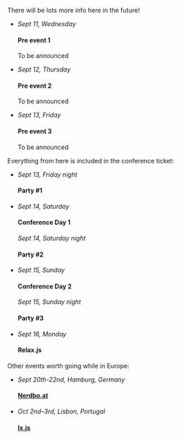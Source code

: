 There will be lots more info here in the future!

<ul class="schedule_list">
  <li>
    <i>Sept 11, Wednesday</i>
    <h4>Pre event 1</h4>
    <p>To be announced</p>
  </li>
  <li>
    <i>Sept 12, Thursday</i>
    <h4>Pre event 2</h4>
    <p>To be announced</p>
  </li>
  <li>
    <i>Sept 13, Friday</i>
    <h4>Pre event 3</h4>
    <p>To be announced</p>
  </li>
</ul>

Everything from here is included in the conference ticket:

<ul class="schedule_list">
  <li>
    <i>Sept 13, Friday night</i>
    <h4>Party #1</h4>
  </li>
  <li>
    <i>Sept 14, Saturday</i>
    <h4>Conference Day 1</h4>
    <i>Sept 14, Saturday night</i>
    <h4>Party #2</h4>
  </li>
  <li>
    <i>Sept 15, Sunday</i>
    <h4>Conference Day 2</h4>
    <i>Sept 15, Sunday night</i>
    <h4>Party #3</h4>
  </li>
  <li>
    <i>Sept 16, Monday</i>
    <h4>Relax.js</h4>
  </li>
</ul>

Other events worth going while in Europe:

<ul class="schedule_list">
  <li>
    <i>Sept 20th-22nd, Hamburg, Germany</i>
    <h4><a href="http://nerdbo.at">Nerdbo.at</a></h4>
  </li>
  <li>
    <i>Oct 2nd–3rd, Lisbon, Portugal</i>
    <h4><a href="http://lxjs.org">lx.js</a></h4>
  </li>
</ul>

